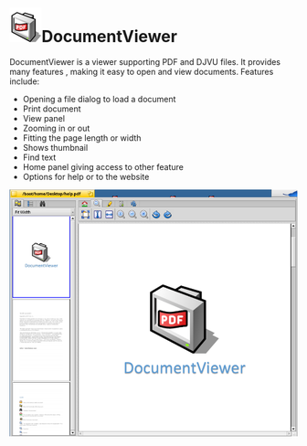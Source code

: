 ![DocumentViewer icon](images/DocumentViewer_icon.png)DocumentViewer
=

DocumentViewer is a viewer supporting PDF and DJVU files. 
It provides many features , making it easy to open and view documents.
 Features include:
  * Opening a file dialog to load a document
  * Print document
  * View panel
  * Zooming in or out
  * Fitting the page length or width
  * Shows thumbnail
  * Find text
  * Home panel giving access to other feature
  * Options for help or to the website

![DocumentViewer opened](images/DocumentViewer.png)
